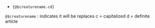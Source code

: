 -   `{@$creaturename.cd}`

`@$creaturename` : indicates it will be replaces
c = capitalized
d = definite article
